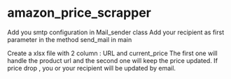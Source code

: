# amazon_price_scrapper

Add you smtp configuration in Mail_sender class 
Add your recipient as first parameter in the method send_mail in main

Create a xlsx file with 2 column : URL and current_price 
The first one will handle the product url and the second one will keep the price updated. 
If price drop , you or your recipient will be updated by email.
